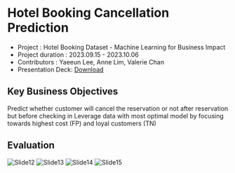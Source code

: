 # Hotel Booking Cancellation Prediction

* Project : Hotel Booking Dataset - Machine Learning for Business Impact
* Project duration : 2023.09.15 - 2023.10.06
* Contributors : Yaeeun Lee, Anne Lim, Valerie Chan
* Presentation Deck: [Download](https://github.com/haydenlee914/hotel-booking-cancellation-prediction/issues/1#issue-2104342522)


Key Business Objectives
-------------
Predict whether customer will cancel the reservation or not after reservation but before checking in
Leverage data with most optimal model by focusing towards highest cost (FP) and loyal customers (TN)


Evaluation
-------------
![Slide12](https://github.com/haydenlee914/hotel-booking-cancellation-prediction/assets/140643142/671fbe40-0ec4-418e-9048-4d2f1c229aad)
![Slide13](https://github.com/haydenlee914/hotel-booking-cancellation-prediction/assets/140643142/f3741a77-865a-4b6b-a056-41e851db94b5)
![Slide14](https://github.com/haydenlee914/hotel-booking-cancellation-prediction/assets/140643142/d303c88e-9dee-4eb1-9056-89c9407eef78)
![Slide15](https://github.com/haydenlee914/hotel-booking-cancellation-prediction/assets/140643142/745dae0e-92b9-4c36-85cf-d3c73649e95d)
